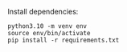 Install dependencies:

```
python3.10 -m venv env
source env/bin/activate
pip install -r requirements.txt
```